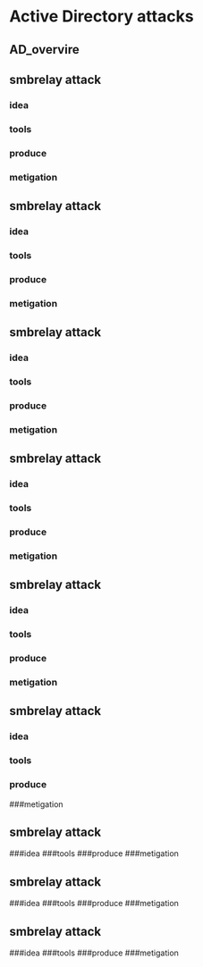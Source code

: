 # Active Directory attacks
## AD_overvire
## smbrelay attack
### idea
### tools
### produce
### metigation

## smbrelay attack
### idea
### tools
### produce
### metigation

## smbrelay attack
### idea
### tools
### produce
### metigation

## smbrelay attack
### idea
### tools
### produce
### metigation

## smbrelay attack
### idea
### tools
### produce
### metigation

## smbrelay attack
### idea
### tools
### produce
###metigation

## smbrelay attack
###idea
###tools
###produce
###metigation

## smbrelay attack
###idea
###tools
###produce
###metigation

## smbrelay attack
###idea
###tools
###produce
###metigation
